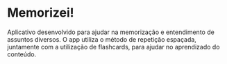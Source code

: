 # Memorizei!
Aplicativo desenvolvido para ajudar na memorização e entendimento de assuntos diversos.
O app utiliza o método de repetição espaçada, juntamente com a utilização de flashcards, para ajudar no aprendizado do conteúdo.
